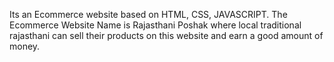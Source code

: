 Its an Ecommerce website based on HTML, CSS, JAVASCRIPT. The Ecommerce Website Name is Rajasthani Poshak where local traditional rajasthani can sell their products on this website and earn a good amount of money.
